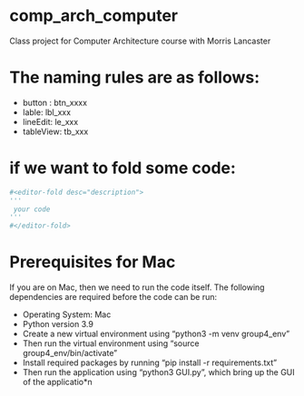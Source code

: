 # comp_arch_computer
Class project for Computer Architecture course with Morris Lancaster

# The naming rules are as follows:
- button : btn_xxxx
- lable: lbl_xxx
- lineEdit: le_xxx
- tableView: tb_xxx
# if we want to fold some code:
```python
#<editor-fold desc="description">
'''
 your code
'''
#</editor-fold>

```

# Prerequisites for Mac

If you are on Mac, then we need to run the code itself. The following dependencies are required before the code can be run: 

* Operating System: Mac
* Python version 3.9
* Create a new virtual environment using “python3 -m venv group4_env”
* Then run the virtual environment using “source group4_env/bin/activate”
* Install required packages by running “pip install -r requirements.txt”
* Then run the application using “python3 GUI.py”, which bring up the GUI of the applicatio*n
